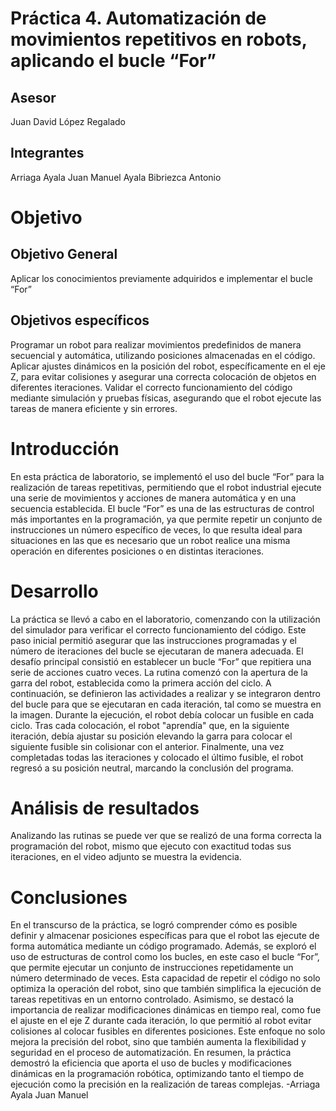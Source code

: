 # Práctica 4. Automatización de movimientos repetitivos en robots, aplicando el bucle “For”
## Asesor 
Juan David López Regalado
## Integrantes 
Arriaga Ayala Juan Manuel
Ayala Bibriezca Antonio
# Objetivo
## Objetivo General
Aplicar los conocimientos previamente adquiridos e implementar el bucle “For”
## Objetivos específicos 
Programar un robot para realizar movimientos predefinidos de manera secuencial y automática, utilizando posiciones almacenadas en el código.
Aplicar ajustes dinámicos en la posición del robot, específicamente en el eje Z, para evitar colisiones y asegurar una correcta colocación de objetos en diferentes iteraciones.
Validar el correcto funcionamiento del código mediante simulación y pruebas físicas, asegurando que el robot ejecute las tareas de manera eficiente y sin errores.

# Introducción 
En esta práctica de laboratorio, se implementó el uso del bucle “For” para la realización de tareas repetitivas, permitiendo que el robot industrial ejecute una serie de movimientos y acciones de manera automática y en una secuencia establecida. El bucle “For” es una de las estructuras de control más importantes en la programación, ya que permite repetir un conjunto de instrucciones un número específico de veces, lo que resulta ideal para situaciones en las que es necesario que un robot realice una misma operación en diferentes posiciones o en distintas iteraciones.
# Desarrollo
La práctica se llevó a cabo en el laboratorio, comenzando con la utilización del simulador para verificar el correcto funcionamiento del código. Este paso inicial permitió asegurar que las instrucciones programadas y el número de iteraciones del bucle se ejecutaran de manera adecuada. El desafío principal consistió en establecer un bucle “For” que repitiera una serie de acciones cuatro veces.
La rutina comenzó con la apertura de la garra del robot, establecida como la primera acción del ciclo. A continuación, se definieron las actividades a realizar y se integraron dentro del bucle para que se ejecutaran en cada iteración, tal como se muestra en la imagen. Durante la ejecución, el robot debía colocar un fusible en cada ciclo. Tras cada colocación, el robot "aprendía" que, en la siguiente iteración, debía ajustar su posición elevando la garra para colocar el siguiente fusible sin colisionar con el anterior.
Finalmente, una vez completadas todas las iteraciones y colocado el último fusible, el robot regresó a su posición neutral, marcando la conclusión del programa.
# Análisis de resultados
Analizando las rutinas se puede ver que se realizó de una forma correcta la programación del robot, mismo que ejecuto con exactitud todas sus iteraciones, en el video adjunto se muestra la evidencia.
# Conclusiones
En el transcurso de la práctica, se logró comprender cómo es posible definir y almacenar posiciones específicas para que el robot las ejecute de forma automática mediante un código programado. Además, se exploró el uso de estructuras de control como los bucles, en este caso el bucle “For”, que permite ejecutar un conjunto de instrucciones repetidamente un número determinado de veces. Esta capacidad de repetir el código no solo optimiza la operación del robot, sino que también simplifica la ejecución de tareas repetitivas en un entorno controlado.
Asimismo, se destacó la importancia de realizar modificaciones dinámicas en tiempo real, como fue el ajuste en el eje Z durante cada iteración, lo que permitió al robot evitar colisiones al colocar fusibles en diferentes posiciones. Este enfoque no solo mejora la precisión del robot, sino que también aumenta la flexibilidad y seguridad en el proceso de automatización. En resumen, la práctica demostró la eficiencia que aporta el uso de bucles y modificaciones dinámicas en la programación robótica, optimizando tanto el tiempo de ejecución como la precisión en la realización de tareas complejas. -Arriaga Ayala Juan Manuel
